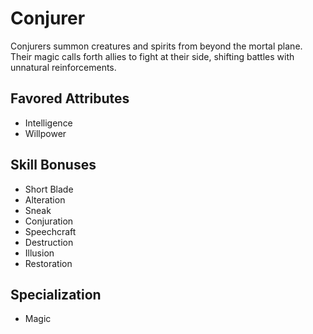 # Conjurer

Conjurers summon creatures and spirits from beyond the mortal plane. Their magic calls forth allies to fight at their side, shifting battles with unnatural reinforcements. 

## Favored Attributes
- Intelligence
- Willpower

## Skill Bonuses
- Short Blade
- Alteration
- Sneak
- Conjuration
- Speechcraft
- Destruction
- Illusion
- Restoration

## Specialization
- Magic